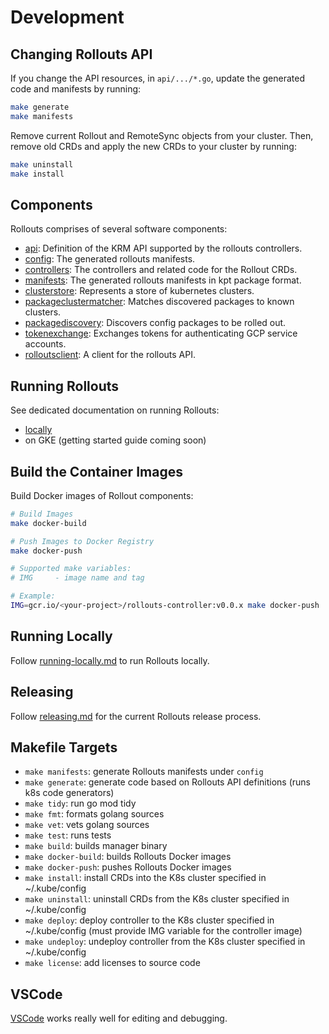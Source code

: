 # Development

## Changing Rollouts API

If you change the API resources, in `api/.../*.go`, update the generated code and manifests by running:

```sh
make generate
make manifests
```

Remove current Rollout and RemoteSync objects from your cluster. Then, remove old CRDs and apply the 
new CRDs to your cluster by running:

```sh
make uninstall
make install
```

## Components

Rollouts comprises of several software components:

* [api](../api): Definition of the KRM API supported by the rollouts controllers.
* [config](../config): The generated rollouts manifests.
* [controllers](../controllers): The controllers and related code for the Rollout CRDs. 
* [manifests](../manifests): The generated rollouts manifests in kpt package format.
* [clusterstore](../pkg/clusterstore): Represents a store of kubernetes clusters.
* [packageclustermatcher](../pkg/packageclustermatcher): Matches discovered packages to known clusters.
* [packagediscovery](../pkg/packagediscovery): Discovers config packages to be rolled out.
* [tokenexchange](../pkg/tokenexchange): Exchanges tokens for authenticating GCP service accounts.
* [rolloutsclient](../rolloutsclient): A client for the rollouts API.

## Running Rollouts

See dedicated documentation on running Rollouts:

* [locally](running-locally.md)
* on GKE (getting started guide coming soon)

## Build the Container Images

Build Docker images of Rollout components:

```sh
# Build Images
make docker-build

# Push Images to Docker Registry
make docker-push

# Supported make variables:
# IMG     - image name and tag

# Example:
IMG=gcr.io/<your-project>/rollouts-controller:v0.0.x make docker-push
```

## Running Locally

Follow [running-locally.md](./running-locally.md) to run Rollouts locally.

## Releasing

Follow [releasing.md](./releasing.md) for the current Rollouts release process.

## Makefile Targets

* `make manifests`: generate Rollouts manifests under `config`
* `make generate`: generate code based on Rollouts API definitions (runs k8s code generators)
* `make tidy`: run go mod tidy
* `make fmt`: formats golang sources
* `make vet`: vets golang sources
* `make test`: runs tests
* `make build`: builds manager binary
* `make docker-build`: builds Rollouts Docker images
* `make docker-push`: pushes Rollouts Docker images
* `make install`: install CRDs into the K8s cluster specified in ~/.kube/config
* `make uninstall`: uninstall CRDs from the K8s cluster specified in ~/.kube/config
* `make deploy`: deploy controller to the K8s cluster specified in ~/.kube/config (must provide IMG variable for the controller image)
* `make undeploy`: undeploy controller from the K8s cluster specified in ~/.kube/config
* `make license`: add licenses to source code

## VSCode

[VSCode](https://code.visualstudio.com/) works really well for editing and debugging.
